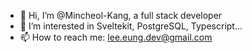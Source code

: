 - 👋 Hi, I’m @Mincheol-Kang, a full stack developer
- 👀 I’m interested in Sveltekit, PostgreSQL, Typescript...
- 📫 How to reach me: lee.eung.dev@gmail.com

<!---
Mincheol-Kang/Mincheol-Kang is a ✨ special ✨ repository because its `README.md` (this file) appears on your GitHub profile.
You can click the Preview link to take a look at your changes.
--->

